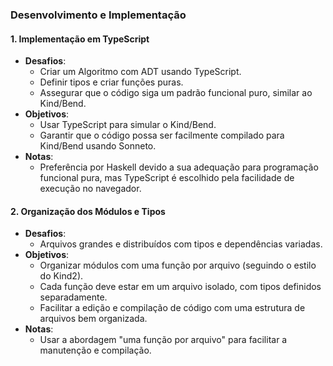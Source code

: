 ### Desenvolvimento e Implementação

#### 1. **Implementação em TypeScript**
   - **Desafios**:
     - Criar um Algoritmo com ADT usando TypeScript.
     - Definir tipos e criar funções puras.
     - Assegurar que o código siga um padrão funcional puro, similar ao Kind/Bend.
   - **Objetivos**:
     - Usar TypeScript para simular o Kind/Bend.
     - Garantir que o código possa ser facilmente compilado para Kind/Bend usando Sonneto.
   - **Notas**:
     - Preferência por Haskell devido a sua adequação para programação funcional pura, mas TypeScript é escolhido pela facilidade de execução no navegador.

#### 2. **Organização dos Módulos e Tipos**
   - **Desafios**:
     - Arquivos grandes e distribuídos com tipos e dependências variadas.
   - **Objetivos**:
     - Organizar módulos com uma função por arquivo (seguindo o estilo do Kind2).
     - Cada função deve estar em um arquivo isolado, com tipos definidos separadamente.
     - Facilitar a edição e compilação de código com uma estrutura de arquivos bem organizada.
   - **Notas**:
     - Usar a abordagem "uma função por arquivo" para facilitar a manutenção e compilação.

